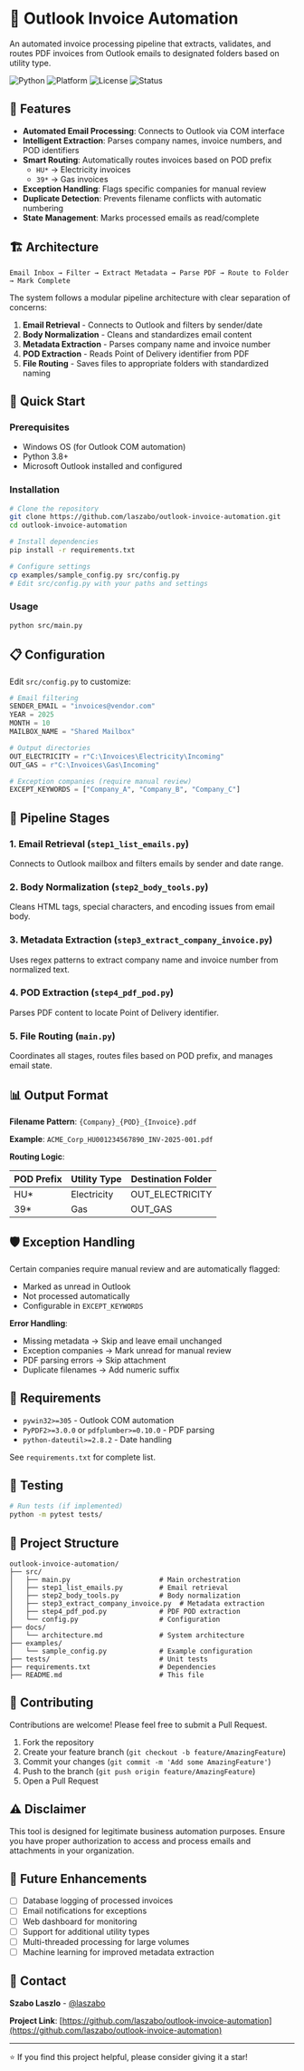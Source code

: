 # 📧 Outlook Invoice Automation

An automated invoice processing pipeline that extracts, validates, and routes PDF invoices from Outlook emails to designated folders based on utility type.

![Python](https://img.shields.io/badge/python-3.8+-blue.svg)
![Platform](https://img.shields.io/badge/platform-Windows-lightgrey.svg)
![License](https://img.shields.io/badge/license-MIT-green.svg)
![Status](https://img.shields.io/badge/status-active-success.svg)

## 🎯 Features

- **Automated Email Processing**: Connects to Outlook via COM interface
- **Intelligent Extraction**: Parses company names, invoice numbers, and POD identifiers
- **Smart Routing**: Automatically routes invoices based on POD prefix
  - `HU*` → Electricity invoices
  - `39*` → Gas invoices
- **Exception Handling**: Flags specific companies for manual review
- **Duplicate Detection**: Prevents filename conflicts with automatic numbering
- **State Management**: Marks processed emails as read/complete

## 🏗️ Architecture

```
Email Inbox → Filter → Extract Metadata → Parse PDF → Route to Folder → Mark Complete
```

The system follows a modular pipeline architecture with clear separation of concerns:

1. **Email Retrieval** - Connects to Outlook and filters by sender/date
2. **Body Normalization** - Cleans and standardizes email content
3. **Metadata Extraction** - Parses company name and invoice number
4. **POD Extraction** - Reads Point of Delivery identifier from PDF
5. **File Routing** - Saves files to appropriate folders with standardized naming

## 🚀 Quick Start

### Prerequisites

- Windows OS (for Outlook COM automation)
- Python 3.8+
- Microsoft Outlook installed and configured

### Installation

```bash
# Clone the repository
git clone https://github.com/laszabo/outlook-invoice-automation.git
cd outlook-invoice-automation

# Install dependencies
pip install -r requirements.txt

# Configure settings
cp examples/sample_config.py src/config.py
# Edit src/config.py with your paths and settings
```

### Usage

```bash
python src/main.py
```

## 📋 Configuration

Edit `src/config.py` to customize:

```python
# Email filtering
SENDER_EMAIL = "invoices@vendor.com"
YEAR = 2025
MONTH = 10
MAILBOX_NAME = "Shared Mailbox"

# Output directories
OUT_ELECTRICITY = r"C:\Invoices\Electricity\Incoming"
OUT_GAS = r"C:\Invoices\Gas\Incoming"

# Exception companies (require manual review)
EXCEPT_KEYWORDS = ["Company_A", "Company_B", "Company_C"]
```

## 🔧 Pipeline Stages

### 1. Email Retrieval (`step1_list_emails.py`)
Connects to Outlook mailbox and filters emails by sender and date range.

### 2. Body Normalization (`step2_body_tools.py`)
Cleans HTML tags, special characters, and encoding issues from email body.

### 3. Metadata Extraction (`step3_extract_company_invoice.py`)
Uses regex patterns to extract company name and invoice number from normalized text.

### 4. POD Extraction (`step4_pdf_pod.py`)
Parses PDF content to locate Point of Delivery identifier.

### 5. File Routing (`main.py`)
Coordinates all stages, routes files based on POD prefix, and manages email state.

## 📊 Output Format

**Filename Pattern**: `{Company}_{POD}_{Invoice}.pdf`

**Example**: `ACME_Corp_HU001234567890_INV-2025-001.pdf`

**Routing Logic**:

| POD Prefix | Utility Type | Destination Folder |
|------------|--------------|-------------------|
| HU*        | Electricity  | OUT_ELECTRICITY   |
| 39*        | Gas          | OUT_GAS           |

## 🛡️ Exception Handling

Certain companies require manual review and are automatically flagged:
- Marked as unread in Outlook
- Not processed automatically
- Configurable in `EXCEPT_KEYWORDS`

**Error Handling**:
- Missing metadata → Skip and leave email unchanged
- Exception companies → Mark unread for manual review
- PDF parsing errors → Skip attachment
- Duplicate filenames → Add numeric suffix

## 📝 Requirements

- `pywin32>=305` - Outlook COM automation
- `PyPDF2>=3.0.0` or `pdfplumber>=0.10.0` - PDF parsing
- `python-dateutil>=2.8.2` - Date handling

See `requirements.txt` for complete list.

## 🧪 Testing

```bash
# Run tests (if implemented)
python -m pytest tests/
```

## 📁 Project Structure

```
outlook-invoice-automation/
├── src/
│   ├── main.py                      # Main orchestration
│   ├── step1_list_emails.py         # Email retrieval
│   ├── step2_body_tools.py          # Body normalization
│   ├── step3_extract_company_invoice.py  # Metadata extraction
│   ├── step4_pdf_pod.py             # PDF POD extraction
│   └── config.py                    # Configuration
├── docs/
│   └── architecture.md              # System architecture
├── examples/
│   └── sample_config.py             # Example configuration
├── tests/                           # Unit tests
├── requirements.txt                 # Dependencies
├── README.md                        # This file
```

## 🤝 Contributing

Contributions are welcome! Please feel free to submit a Pull Request.

1. Fork the repository
2. Create your feature branch (`git checkout -b feature/AmazingFeature`)
3. Commit your changes (`git commit -m 'Add some AmazingFeature'`)
4. Push to the branch (`git push origin feature/AmazingFeature`)
5. Open a Pull Request

## ⚠️ Disclaimer

This tool is designed for legitimate business automation purposes. Ensure you have proper authorization to access and process emails and attachments in your organization.

## 🔮 Future Enhancements

- [ ] Database logging of processed invoices
- [ ] Email notifications for exceptions
- [ ] Web dashboard for monitoring
- [ ] Support for additional utility types
- [ ] Multi-threaded processing for large volumes
- [ ] Machine learning for improved metadata extraction

## 📧 Contact

**Szabo Laszlo** - [@laszabo](https://www.linkedin.com/in/laszabo)

**Project Link**: [https://github.com/laszabo/outlook-invoice-automation](https://github.com/laszabo/outlook-invoice-automation)

---

⭐ If you find this project helpful, please consider giving it a star!
